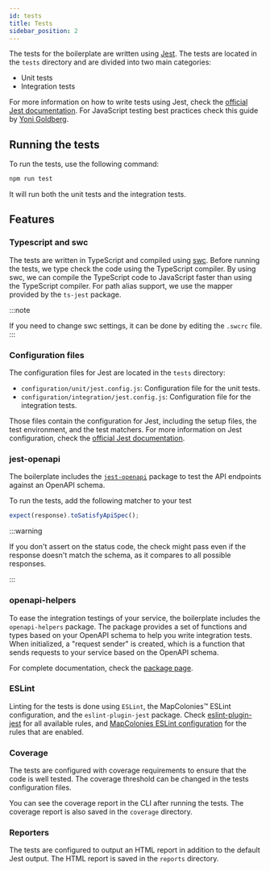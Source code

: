 ```yaml
---
id: tests
title: Tests
sidebar_position: 2
---
```

The tests for the boilerplate are written using [Jest](https://jestjs.io/). The tests are located in the `tests` directory and are divided into two main categories:
- Unit tests
- Integration tests

For more information on how to write tests using Jest, check the [official Jest documentation](https://jestjs.io/docs/getting-started).
For JavaScript testing best practices check this guide by [Yoni Goldberg](https://github.com/goldbergyoni/javascript-testing-best-practices).

## Running the tests
To run the tests, use the following command:
```bash
npm run test
```
It will run both the unit tests and the integration tests.

## Features
### Typescript and swc
The tests are written in TypeScript and compiled using [swc](https://swc.rs/). Before running the tests, we type check the code using the TypeScript compiler.
By using swc, we can compile the TypeScript code to JavaScript faster than using the TypeScript compiler. For path alias support, we use the mapper provided by the `ts-jest` package.

:::note

If you need to change swc settings, it can be done by editing the `.swcrc` file.
:::

### Configuration files
The configuration files for Jest are located in the `tests` directory:
- `configuration/unit/jest.config.js`: Configuration file for the unit tests.
- `configuration/integration/jest.config.js`: Configuration file for the integration tests.

Those files contain the configuration for Jest, including the setup files, the test environment, and the test matchers.
For more information on Jest configuration, check the [official Jest documentation](https://jestjs.io/docs/configuration).


### jest-openapi
The boilerplate includes the [`jest-openapi`](https://www.npmjs.com/package/jest-openapi) package to test the API endpoints against an OpenAPI schema.

To run the tests, add the following matcher to your test
```typescript
expect(response).toSatisfyApiSpec();
```

:::warning

If you don't assert on the status code, the check might pass even if the response doesn't match the schema, as it compares to all possible responses.

:::

### openapi-helpers
To ease the integration testings of your service, the boilerplate includes the `openapi-helpers` package.
The package provides a set of functions and types based on your OpenAPI schema to help you write integration tests.
When initialized, a "request sender" is created, which is a function that sends requests to your service based on the OpenAPI schema.

For complete documentation, check the [package page](../packages/openapi-helpers/README.md).

### ESLint
Linting for the tests is done using `ESLint`, the MapColonies™ ESLint configuration, and the `eslint-plugin-jest` package.
Check [eslint-plugin-jest](https://github.com/jest-community/eslint-plugin-jest) for all available rules, and [MapColonies ESLint configuration](../packages/eslint-config/README.md) for the rules that are enabled.

### Coverage
The tests are configured with coverage requirements to ensure that the code is well tested. The coverage threshold can be changed in the tests configuration files.

You can see the coverage report in the CLI after running the tests. The coverage report is also saved in the `coverage` directory.

### Reporters
The tests are configured to output an HTML report in addition to the default Jest output. The HTML report is saved in the `reports` directory.

